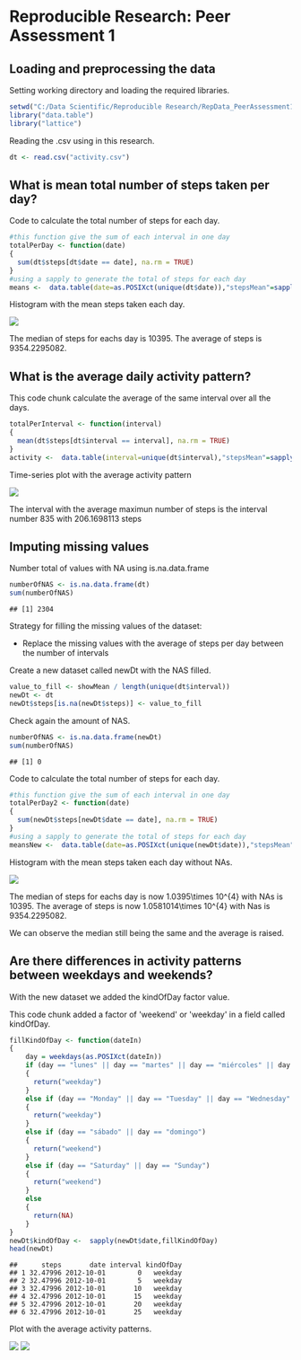 # Reproducible Research: Peer Assessment 1

## Loading and preprocessing the data

Setting working directory and loading the required libraries.


```r
setwd("C:/Data Scientific/Reproducible Research/RepData_PeerAssessment1")
library("data.table")
library("lattice")
```

Reading the .csv using in this research.


```r
dt <- read.csv("activity.csv")
```

## What is mean total number of steps taken per day?

Code to calculate the total number of steps for each day.


```r
#this function give the sum of each interval in one day
totalPerDay <- function(date)
{
  sum(dt$steps[dt$date == date], na.rm = TRUE)
}
#using a sapply to generate the total of steps for each day
means <-  data.table(date=as.POSIXct(unique(dt$date)),"stepsMean"=sapply(unique(dt$date),totalPerDay))
```

Histogram with the mean steps taken each day.

![](PA1_template_files/figure-html/scatterplot-1.png) 



The median of steps for eachs day is 10395.
The average of steps is 9354.2295082.

## What is the average daily activity pattern?



This code chunk calculate the average of the same interval over all the days.


```r
totalPerInterval <- function(interval)
{
  mean(dt$steps[dt$interval == interval], na.rm = TRUE)
}
activity <-  data.table(interval=unique(dt$interval),"stepsMean"=sapply(unique(dt$interval),totalPerInterval))
```

Time-series plot with the average activity pattern 

![](PA1_template_files/figure-html/unnamed-chunk-7-1.png) 



The interval with the average maximun number of steps  is the interval number 835 with  206.1698113 steps

## Imputing missing values

Number total of values with NA using is.na.data.frame


```r
numberOfNAS <- is.na.data.frame(dt)
sum(numberOfNAS)
```

```
## [1] 2304
```

Strategy for filling the missing values of the dataset:

- Replace the missing values with the average of steps per day between the number of intervals

Create a new dataset called newDt with the NAS filled.

```r
value_to_fill <- showMean / length(unique(dt$interval))
newDt <- dt
newDt$steps[is.na(newDt$steps)] <- value_to_fill 
```

Check again the amount of NAS.

```r
numberOfNAS <- is.na.data.frame(newDt)
sum(numberOfNAS)
```

```
## [1] 0
```

Code to calculate the total number of steps for each day.


```r
#this function give the sum of each interval in one day
totalPerDay2 <- function(date)
{
  sum(newDt$steps[newDt$date == date], na.rm = TRUE)
}
#using a sapply to generate the total of steps for each day
meansNew <-  data.table(date=as.POSIXct(unique(newDt$date)),"stepsMean"=sapply(unique(newDt$date),totalPerDay2))
```

Histogram with the mean steps taken each day without NAs.

![](PA1_template_files/figure-html/scatterplot2-1.png) 



The median of steps for eachs day is now 1.0395\times 10^{4} with NAs is 10395.
The average of steps is now 1.0581014\times 10^{4} with Nas is 9354.2295082.

We can observe the median still being the same and the average is raised.

## Are there differences in activity patterns between weekdays and weekends?

With the new dataset we added the kindOfDay factor value.

This code chunk added a factor of 'weekend' or 'weekday' in a field called kindOfDay.


```r
fillKindOfDay <- function(dateIn)
{
    day = weekdays(as.POSIXct(dateIn))
    if (day == "lunes" || day == "martes" || day == "miércoles" || day == "jueves" || day == "viernes")
    {
      return("weekday")
    }
    else if (day == "Monday" || day == "Tuesday" || day == "Wednesday" || day == "Thursday" || day == "Friday")
    {
      return("weekday")
    }
    else if (day == "sábado" || day == "domingo")
    {
      return("weekend")
    }
    else if (day == "Saturday" || day == "Sunday")
    {
      return("weekend")
    }
    else
    {
      return(NA)   
    }    
}
newDt$kindOfDay <-  sapply(newDt$date,fillKindOfDay)
head(newDt)
```

```
##      steps       date interval kindOfDay
## 1 32.47996 2012-10-01        0   weekday
## 2 32.47996 2012-10-01        5   weekday
## 3 32.47996 2012-10-01       10   weekday
## 4 32.47996 2012-10-01       15   weekday
## 5 32.47996 2012-10-01       20   weekday
## 6 32.47996 2012-10-01       25   weekday
```



Plot with the average activity patterns.

![](PA1_template_files/figure-html/unnamed-chunk-16-1.png) ![](PA1_template_files/figure-html/unnamed-chunk-16-2.png) 
